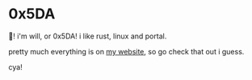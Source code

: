 # 0x5DA

👋! i'm will, or 0x5DA! i like rust, linux and portal.

pretty much everything is on [my website](https://hex5da.github.io), so go check that out i guess.

cya!
